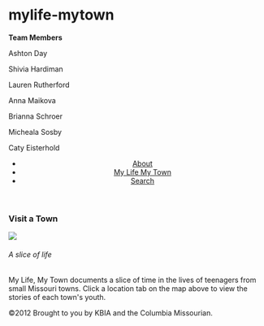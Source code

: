 # mylife-mytown
<p><b>Team Members</b></p>
<p>Ashton Day</p>
<p>Shivia Hardiman</p>
<p>Lauren Rutherford</p>
<p>Anna Maikova</p>
<p>Brianna Schroer</p>
<p>Micheala Sosby</p>
<p>Caty Eisterhold</p>

<html>
<head>
  <title>Home</title>
  <meta charset="utf-8">
  <meta name="author" content="Lauren Rutherford, Micheala Sosby, Brianna Schroer, Caty Eisterhold, Ashton Day, Shivia Hardiman, Anna Maikova">
  <meta name="description" content="My Life, My Town J4502">
  <meta name="viewport" content="width=device-width, initial-scale=1">
<header>  
<ul>
  <li><a href="default.asp">About</a></li>
  <li><a href="news.asp">My Life My Town</a></li>
  <li><a href="contact.asp">Search</a></li>
</ul>
</header>


<body>
  
  <h3>Visit a Town</h3>
  <img src="http://placehold.it/350x150">
  <h6>A slice of life</h6>
  <p>My Life, My Town documents a slice of time in the lives of teenagers from small Missouri towns. Click a location tab on the map above to view the stories of each town's youth.</p>
</body>
</html>

<footer>&copy;2012 
Brought to you by KBIA and the Columbia Missourian.
</footer>

